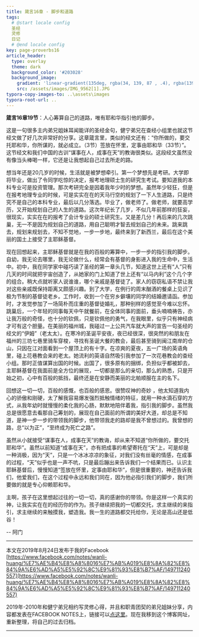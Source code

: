 ```yaml
---
title: 箴言16章 - 脚步和道路
tags: 
  # @start locale config
  圣经
  灵修
  日记
  # @end locale config
key: page-proverbs16
article_header:
  type: overlay
  theme: dark
  background_color: '#203028'
  background_image:
    gradient: 'linear-gradient(135deg, rgba(34, 139, 87 , .4), rgba(139, 34, 139, .4))'
    src: /assets/images/IMG_9562[1].JPG
typora-copy-images-to: ..\assets\images
typora-root-url: ..
---
```


**箴言16章19节**：人心筹算自己的道路，唯有耶和华指引他的脚步。

<!--more-->

这是一句很多主内弟兄姐妹耳闻能详的圣经金句，健宁弟兄在查经小组里也就这节经文做了好几次非常好的分享。这章箴言里，类似的经文还有：“你所做的，要交托耶和华，你所谋的，就必成立。（3节）签放在怀里，定事由耶和华（33节）”。这节经文和我们中国的古训“谋事在人，成事在天”的教诲很类似。这段经文虽然没有像当头棒喝一样，它还是让我想起自己过去所走的路。

想当年还是20几岁的时候，生活就是被梦想牵引。第一个梦想先是考研。大学即将毕业，做出了令同学吃惊的决定，报考地理硕士生的研究生考试。要知道我的本科专业可是投资管理。那次考研完全是因着我年少时的梦想。虽然年少轻狂，但是在报考地理专业的时候，可是实实在在的天马行空的规划了一下人生道路，只是终究不是自己的本科专业，最后以几分落选。毕业了，做老师了。做老师，就要高学历，又开始规划自己的人生的道路。这次年纪长了几岁，不似几年前那样的狂妄，很现实，实实在在的报考了会计专业的硕士研究生。又是差几分！再后来的几次跳巢，无一不是因为规划自己的道路，用自己聪明才智去规划自己的未来。跳来跳去，规划来规划去，不知不觉地，一步一步地，最终来到了新西兰，最后在这个美丽的国土上接受了主耶稣基督。

现在回想起来，主耶稣基督就是在我的百般的筹算中，一步一步的指引我的脚步。自幼，我无论去哪里，我无论做什么，经常会有基督的身影进入我的生命中，生活中。初中，我在同学家中碰巧读了圣经的第一章头几节，知道这世上还有“人”只有几天的时间就把宇宙创造了，从她家的门上知道了世上还有“以马内利”这个几个字的组合。稍大点就听家人说谁谁，哪个亲戚是基督徒了。家人的窃窃私语不禁让我对这些亲戚既保持距离又颇感兴趣。到了大学，在例行的周末酗酒的餐桌上见识了极为节制的基督徒老乡。工作时，收到一个在穷乡僻壤的同学的结婚邀请函。参加时，才发觉参加了一场简朴而庄重的基督徒婚礼，那种别样的感觉至今难以忘怀。跳巢后，一个年轻的同事每天中午就餐前，在全体同事的面前，垂头喃喃祷告，亦让我万般的奇怪，也十分的钦佩，只是钦佩他的勇气，在我眼里，似乎只有神经病才可有这个胆量。在美丽的福州城，我碰过一上公共汽车就大声的宣告一句圣经的经文的“伊姆”（老太太）。在寒冷的圣诞平安夜，夜已经很深，很突然的和朋友在福州的三坊七巷里骑车穿梭，寻找有圣诞大餐的教会，最后甚至骑到闽江南岸的仓山，只因在江对面看到一个屋顶上的有十字。在凉爽的夏夜，五一广场的英语角里，碰上花巷教会来的老太。她流利的英语自然吸引我参加了一次花巷教会的查经小组。那时正值谋算出国的时候。出国了，很多原有的捆绑，负担似乎都被卸去，主耶稣基督在我面前是全方位的展现，一切都是那么的亲切，那么的熟悉，只是开始之初，心中有百般的抵挡，最终还是在安静而美丽的北帕顺服在主的名下。

回想这一切一切，百般的感慨，也百般的感恩。很赞叹神的奇妙 ，他太知道我内心的骄傲和刚硬，太了解我容易爆发强烈抵触情绪的特征，就用一种水滴石穿的方式，从我年幼时就慢慢的柔化我的心肠，默默地陪伴着我，指引我的脚步。虽然我总是很愿意去看那自己筹划的，展现在自己面前的所谓的美好大道，却总是不知道，是神一步一步的带领我的脚步，他带领我走的路却是我不曾想过的。我曾想的路，总“以为正”，“至终成为死亡之路”。

虽然从小就接受“谋事在人，成事在天”的教诲，却从来不知道“你所做的，要交托耶和华”。虽然以前知道“成事在天”，亦有把成事的希望寄托在“天”上，可是却是一种消极，因为“天”，只是一个冰冰凉凉的象征，对我们没有丝毫的情感，在成事的过程，“天”似乎也是一声不吭，只是最后蹦出来告诉我们一个结果而已。认识主耶稣基督后，慢慢知道“签放在怀里，定事由耶和华”，但是很重要的，神还告诉我们，他爱我们，在这个过程中永远和我们同在，因为他必指引我们的脚步，我们所要做的就是专心仰赖耶和华。

主啊，孩子在这里想起过往的一切一切，真的感谢你的带领。你是这样一个真实的神，让我实实在在的经历你的作为。孩子继续把我的一切都交托，求主继续的来指引，求主继续的来触摸我，塑造我。我一生的道路都交托给你，无论是高山还是低谷！

-- 阿门

---

本文在2019年8月24日发布于我的Facebook [https://www.facebook.com/notes/wanli-huang/%E7%AE%B4%E8%A8%8016%E7%AB%A019%E8%8A%82%E8%84%9A%E6%AD%A5%E5%92%8C%E9%81%93%E8%B7%AF/149711240557](https://www.facebook.com/notes/wanli-huang/%E7%AE%B4%E8%A8%8016%E7%AB%A019%E8%8A%82%E8%84%9A%E6%AD%A5%E5%92%8C%E9%81%93%E8%B7%AF/149711240557)

2019年-2010年和健宁弟兄相约写灵修心得，并且和职青团契的弟兄姐妹分享，内容都发表在FACEBOOK NOTES上，链接可以[点这里](https://www.facebook.com/wanli.huang/notes)。现在我移到这个博客网址，重新整理，将自己的过去归档。

---





